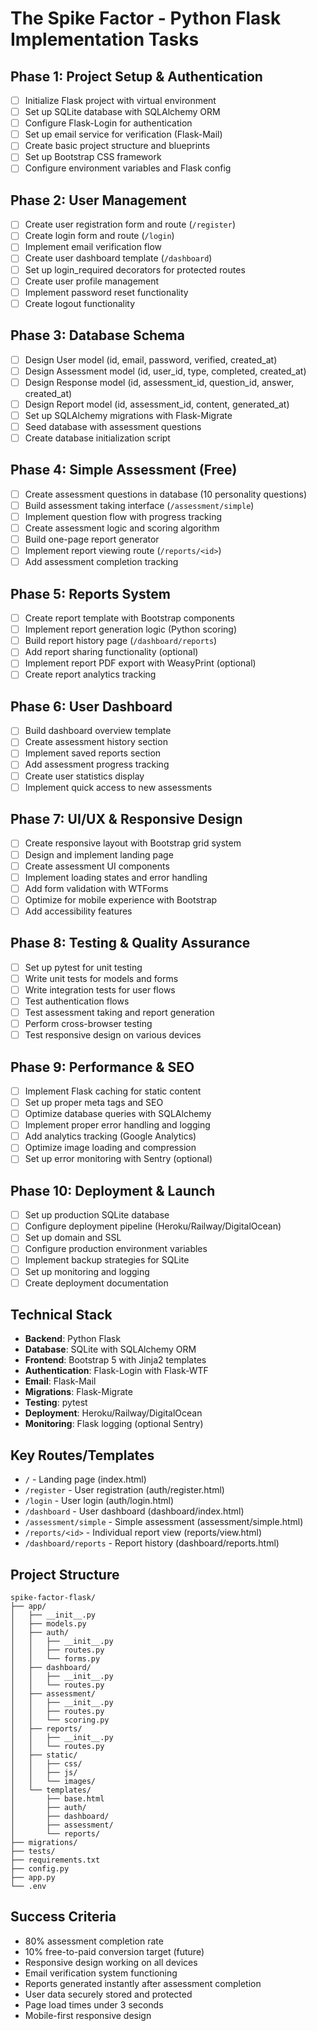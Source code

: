 # The Spike Factor - Python Flask Implementation Tasks

## Phase 1: Project Setup & Authentication
- [ ] Initialize Flask project with virtual environment
- [ ] Set up SQLite database with SQLAlchemy ORM
- [ ] Configure Flask-Login for authentication
- [ ] Set up email service for verification (Flask-Mail)
- [ ] Create basic project structure and blueprints
- [ ] Set up Bootstrap CSS framework
- [ ] Configure environment variables and Flask config

## Phase 2: User Management
- [ ] Create user registration form and route (`/register`)
- [ ] Create login form and route (`/login`)
- [ ] Implement email verification flow
- [ ] Create user dashboard template (`/dashboard`)
- [ ] Set up login_required decorators for protected routes
- [ ] Create user profile management
- [ ] Implement password reset functionality
- [ ] Create logout functionality

## Phase 3: Database Schema
- [ ] Design User model (id, email, password, verified, created_at)
- [ ] Design Assessment model (id, user_id, type, completed, created_at)
- [ ] Design Response model (id, assessment_id, question_id, answer, created_at)
- [ ] Design Report model (id, assessment_id, content, generated_at)
- [ ] Set up SQLAlchemy migrations with Flask-Migrate
- [ ] Seed database with assessment questions
- [ ] Create database initialization script

## Phase 4: Simple Assessment (Free)
- [ ] Create assessment questions in database (10 personality questions)
- [ ] Build assessment taking interface (`/assessment/simple`)
- [ ] Implement question flow with progress tracking
- [ ] Create assessment logic and scoring algorithm
- [ ] Build one-page report generator
- [ ] Implement report viewing route (`/reports/<id>`)
- [ ] Add assessment completion tracking

## Phase 5: Reports System
- [ ] Create report template with Bootstrap components
- [ ] Implement report generation logic (Python scoring)
- [ ] Build report history page (`/dashboard/reports`)
- [ ] Add report sharing functionality (optional)
- [ ] Implement report PDF export with WeasyPrint (optional)
- [ ] Create report analytics tracking

## Phase 6: User Dashboard
- [ ] Build dashboard overview template
- [ ] Create assessment history section
- [ ] Implement saved reports section
- [ ] Add assessment progress tracking
- [ ] Create user statistics display
- [ ] Implement quick access to new assessments

## Phase 7: UI/UX & Responsive Design
- [ ] Create responsive layout with Bootstrap grid system
- [ ] Design and implement landing page
- [ ] Create assessment UI components
- [ ] Implement loading states and error handling
- [ ] Add form validation with WTForms
- [ ] Optimize for mobile experience with Bootstrap
- [ ] Add accessibility features

## Phase 8: Testing & Quality Assurance
- [ ] Set up pytest for unit testing
- [ ] Write unit tests for models and forms
- [ ] Write integration tests for user flows
- [ ] Test authentication flows
- [ ] Test assessment taking and report generation
- [ ] Perform cross-browser testing
- [ ] Test responsive design on various devices

## Phase 9: Performance & SEO
- [ ] Implement Flask caching for static content
- [ ] Set up proper meta tags and SEO
- [ ] Optimize database queries with SQLAlchemy
- [ ] Implement proper error handling and logging
- [ ] Add analytics tracking (Google Analytics)
- [ ] Optimize image loading and compression
- [ ] Set up error monitoring with Sentry (optional)

## Phase 10: Deployment & Launch
- [ ] Set up production SQLite database
- [ ] Configure deployment pipeline (Heroku/Railway/DigitalOcean)
- [ ] Set up domain and SSL
- [ ] Configure production environment variables
- [ ] Implement backup strategies for SQLite
- [ ] Set up monitoring and logging
- [ ] Create deployment documentation

## Technical Stack
- **Backend**: Python Flask
- **Database**: SQLite with SQLAlchemy ORM
- **Frontend**: Bootstrap 5 with Jinja2 templates
- **Authentication**: Flask-Login with Flask-WTF
- **Email**: Flask-Mail
- **Migrations**: Flask-Migrate
- **Testing**: pytest
- **Deployment**: Heroku/Railway/DigitalOcean
- **Monitoring**: Flask logging (optional Sentry)

## Key Routes/Templates
- `/` - Landing page (index.html)
- `/register` - User registration (auth/register.html)
- `/login` - User login (auth/login.html)
- `/dashboard` - User dashboard (dashboard/index.html)
- `/assessment/simple` - Simple assessment (assessment/simple.html)
- `/reports/<id>` - Individual report view (reports/view.html)
- `/dashboard/reports` - Report history (dashboard/reports.html)

## Project Structure
```
spike-factor-flask/
├── app/
│   ├── __init__.py
│   ├── models.py
│   ├── auth/
│   │   ├── __init__.py
│   │   ├── routes.py
│   │   └── forms.py
│   ├── dashboard/
│   │   ├── __init__.py
│   │   └── routes.py
│   ├── assessment/
│   │   ├── __init__.py
│   │   ├── routes.py
│   │   └── scoring.py
│   ├── reports/
│   │   ├── __init__.py
│   │   └── routes.py
│   ├── static/
│   │   ├── css/
│   │   ├── js/
│   │   └── images/
│   └── templates/
│       ├── base.html
│       ├── auth/
│       ├── dashboard/
│       ├── assessment/
│       └── reports/
├── migrations/
├── tests/
├── requirements.txt
├── config.py
├── app.py
└── .env
```

## Success Criteria
- 80% assessment completion rate
- 10% free-to-paid conversion target (future)
- Responsive design working on all devices
- Email verification system functioning
- Reports generated instantly after assessment completion
- User data securely stored and protected
- Page load times under 3 seconds
- Mobile-first responsive design